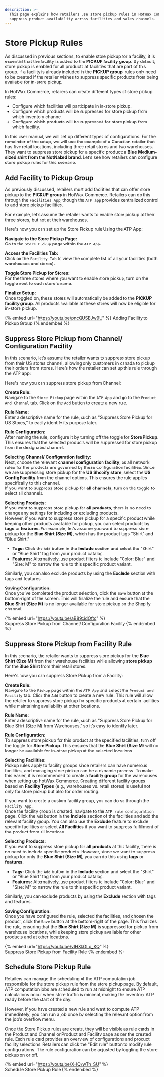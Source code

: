 ```yaml
---
description: >-
  This page explains how retailers use store pickup rules in HotWax Commerce to
  suppress product availability across facilities and sales channels.
---
```


# Store Pickup Rules

As discussed in previous sections, to enable store pickup for a facility, it is essential that the facility is added to the **PICKUP facility group**. By default, store pickup is enabled for all products at facilities that are part of this group. If a facility is already included in the **PICKUP group**, rules only need to be created if the retailer wishes to suppress specific products from being available for in-store pickup.

In HotWax Commerce, retailers can create different types of store pickup rules:

* Configure which facilities will participate in in-store pickup.
* Configure which products will be suppressed for store pickup from which inventory channel.
* Configure which products will be suppressed for store pickup from which facility.

In this user manual, we will set up different types of configurations. For the remainder of the setup, we will use the example of a Canadian retailer that has five retail locations, including three retail stores and two warehouses. They want to suppress store pickup for a specific product: a **Blue Medium-sized shirt from the NotNaked brand**. Let’s see how retailers can configure store pickup rules for this scenario.

## Add Facility to Pickup Group

As previously discussed, retailers must add facilities that can offer store pickup to the **PICKUP group** in HotWax Commerce. Retailers can do this through the `Facilities App`, though the `ATP app` provides centralized control to add store pickup facilities.

For example, let’s assume the retailer wants to enable store pickup at their three stores, but not at their warehouses.

Here's how you can set up the Store Pickup rule Using the ATP App:

**Navigate to the Store Pickup Page:**\
Go to the `Store Pickup` page within the `ATP App`.

**Access the Facilities Tab:**\
Click on the `Facility Tab` to view the complete list of all your facilities (both warehouses and stores).

**Toggle Store Pickup for Stores:**\
For the three stores where you want to enable store pickup, turn on the toggle next to each store's name.

**Finalize Setup:**\
Once toggled on, these stores will automatically be added to the **PICKUP facility group**. All products available at these stores will now be eligible for in-store pickup.

{% embed url="https://youtu.be/pncQUSEJw9U" %}
Adding Facility to Pickup Group
{% endembed %}



## Suppress Store Pickup from Channel/ Configuration Facility

In this scenario, let’s assume the retailer wants to suppress store pickup from their US stores channel, allowing only customers in canada to pickup their orders from stores. Here’s how the retailer can set up this rule through the ATP app:

Here's how you can suppress store pickup from Channel:

**Create Rule:**\
Navigate to the `Store Pickup` page within the `ATP App` and go to the `Product And Channel` tab. Click on the `Add` button to create a new rule.

**Rule Name:**\
Enter a descriptive name for the rule, such as "Suppress Store Pickup for US Stores," to easily identify its purpose later.

**Rule Configuration:**\
After naming the rule, configure it by turning off the toggle for **Store Pickup**. This ensures that the selected products will be suppressed for store pickup from the designated channel.

**Selecting Channel/ Configuration facility:**\
Next, choose the relevant **channel configuration facility**, as all network rules for the products are governed by these configuration facilities. Since we are suppressing store pickup for the **US Shopify store**, select the **US Config Facility** from the channel options. This ensures the rule applies specifically to this channel.\
If you want to suppress store pickup for **all channels**, turn on the toggle to select all channels.

**Selecting Products:**\
If you want to suppress store pickup for **all products**, there is no need to change any settings for including or excluding products.\
However, if you want to suppress store pickup for a specific product while keeping other products available for pickup, you can select products by **tags** or **features**. For example, let’s assume you want to suppress store pickup for the **Blue Shirt (Size M)**, which has the product tags "Shirt" and "Blue Shirt."

* **Tags:** Click the `Add` button in the **Include** section and select the "Shirt" or "Blue Shirt" tag from your product catalog.
* **Features:** Alternatively, use product filters to include "Color: Blue" and "Size: M" to narrow the rule to this specific product variant.

Similarly, you can also exclude products by using the **Exclude** section with tags and features.

**Saving Configuration:**\
Once you’ve completed the product selection, click the `Save` button at the bottom-right of the screen. This will finalize the rule and ensure that the **Blue Shirt (Size M)** is no longer available for store pickup on the Shopify channel.

{% embed url="https://youtu.be/aB89cidOftc" %}
\
Suppress Store Pickup from Channel/ Configuration Facility
{% endembed %}



## Suppress Store Pickup from Facility Rule

In this scenario, the retailer wants to suppress store pickup for the **Blue Shirt (Size M)** from their warehouse facilities while allowing **store pickup** for the **Blue Shirt** from their retail stores.

Here's how you can suppress Store Pickup from a Facility:

**Create Rule:**\
Navigate to the `Pickup` page within the `ATP App` and select the `Product and Facility` tab. Click the `Add` button to create a new rule. This rule will allow the retailer to suppress store pickup for specific products at certain facilities while maintaining availability at other locations.

**Rule Name:**\
Enter a descriptive name for the rule, such as "Suppress Store Pickup for Blue Shirt (Size M) from Warehouses," so it’s easy to identify later.

**Rule Configuration:**\
To suppress store pickup for this product at the specified facilities, turn off the toggle for **Store Pickup**. This ensures that the **Blue Shirt (Size M)** will no longer be available for in-store pickup at the selected locations.

**Selecting Facilities:**\
Pickup rules apply to facility groups since retailers can have numerous facilities, and managing store pickup can be a dynamic process. To make this easier, it is recommended to create a **facility group** for the warehouses when setting up HotWax Commerce. Creating different facility groups based on **Facility Types** (e.g., warehouses vs. retail stores) is useful not only for store pickup but also for order routing.

If you want to create a custom facility group, you can do so through the `Facility App`.\
Once the facility group is created, navigate to the `ATP rule configuration` page. Click the `Add` button in the **Include** section of the facilities and add the relevant facility group. You can also use the **Exclude** feature to exclude specific facilities or select **All Facilities** if you want to suppress fulfillment of the product from all locations.

**Selecting Products:**\
If you want to suppress store pickup for **all products** at this facility, there is no need to include specific products. However, since we want to suppress pickup for only the **Blue Shirt (Size M)**, you can do this using **tags** or **features**.

* **Tags:** Click the `Add` button in the **Include** section and select the "Shirt" or "Blue Shirt" tag from your product catalog.
* **Features:** Alternatively, use product filters to include "Color: Blue" and "Size: M" to narrow the rule to this specific product variant.

Similarly, you can exclude products by using the **Exclude** section with tags and features.

**Saving Configuration:**\
Once you have configured the rule, selected the facilities, and chosen the product, click the `Save` button at the bottom-right of the page. This finalizes the rule, ensuring that the **Blue Shirt (Size M)** is suppressed for pickup from warehouse locations, while keeping store pickup available for other products and at other locations.

{% embed url="https://youtu.be/vIHXkGLo_KQ" %}
\
Suppress Store Pickup from Facility Rule
{% endembed %}



## Schedule Store Pickup Rule

Retailers can manage the scheduling of the ATP computation job responsible for the store pickup rule from the store pickup page. By default, ATP computation jobs are scheduled to run at midnight to ensure ATP calculations occur when store traffic is minimal, making the inventory ATP ready before the start of the day.

However, if you have created a new rule and want to compute ATP immediately, you can run a job once by selecting the relevant option from the job's overflow menu.

Once the Store Pickup rules are create, they will be visible as rule cards in the Product and Channel or Product and Facility page as per the created rule. Each rule card provides an overview of configurations and product facility selections. Retailers can click the "Edit rule" button to modify rule configurations. The rule configuration can be adjusted by toggling the store pickup on or off.

{% embed url="https://youtu.be/X-IQvwTn_SU" %}
\
Schedule Store Pickup Rule
{% endembed %}

